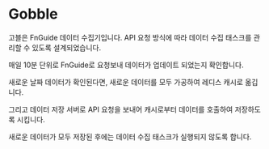 # Gobble  

고블은 FnGuide 데이터 수집기입니다. API 요청 방식에 따라 데이터 수집 태스크를 관리할 수 있도록 설계되었습니다.  

매일 10분 단위로 FnGuide로 요청보내 데이터가 업데이트 되었는지 확인합니다.  

새로운 날짜 데이터가 확인된다면, 새로운 데이터를 모두 가공하여 레디스 캐시로 옮깁니다.  

그리고 데이터 저장 서버로 API 요청을 보내어 캐시로부터 데이터를 호출하여 저장하도록 시킵니다.  

새로운 데이터가 모두 저장된 후에는 데이터 수집 태스크가 실행되지 않도록 합니다.

